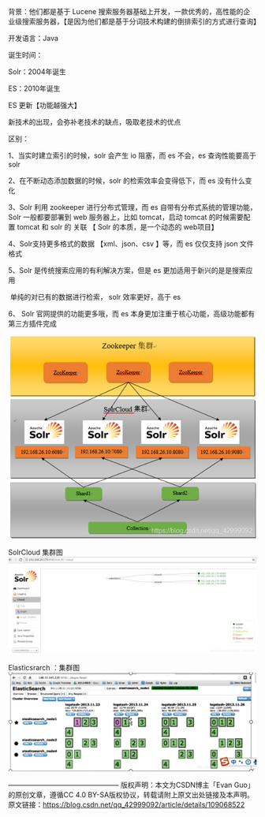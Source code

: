 背景：他们都是基于 Lucene 搜索服务器基础上开发，一款优秀的，高性能的企业级搜索服务器，【是因为他们都是基于分词技术构建的倒排索引的方式进行查询】

开发语言：Java

诞生时间：

Solr：2004年诞生

ES：2010年诞生

ES 更新【功能越强大】

新技术的出现，会弥补老技术的缺点，吸取老技术的优点

区别：

1、当实时建立索引的时候，solr 会产生 io 阻塞，而 es 不会，es 查询性能要高于 solr

2、在不断动态添加数据的时候，solr 的检索效率会变得低下，而 es 没有什么变化

3、Solr 利用 zookeeper 进行分布式管理，而 es 自带有分布式系统的管理功能，Solr 一般都要部署到 web 服务器上，比如 tomcat，启动 tomcat 的时候需要配置 tomcat 和 solr 的 关联 【 Solr 的本质，是一个动态的 web项目】

4、Solr支持更多格式的数据 【xml、json、csv 】等，而 es 仅仅支持 json 文件格式

5、Solr 是传统搜索应用的有利解决方案，但是 es 更加适用于新兴的是是搜索应用

​ 单纯的对已有的数据进行检索， solr 效率更好，高于 es

6、 Solr 官网提供的功能更多哦，而 es 本身更加注重于核心功能，高级功能都有第三方插件完成

![img.png](img.png)

SolrCloud 集群图
![img_1.png](img_1.png)

Elasticsrarch ：集群图
![img_2.png](img_2.png)

————————————————
版权声明：本文为CSDN博主「Evan Guo」的原创文章，遵循CC 4.0 BY-SA版权协议，转载请附上原文出处链接及本声明。
原文链接：https://blog.csdn.net/qq_42999092/article/details/109068522